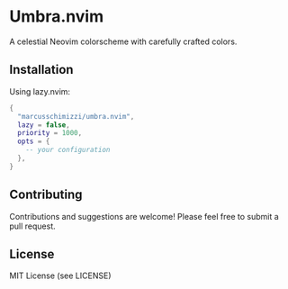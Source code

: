 # Umbra.nvim

A celestial Neovim colorscheme with carefully crafted colors.

## Installation

Using lazy.nvim:

```lua
{
  "marcusschimizzi/umbra.nvim",
  lazy = false,
  priority = 1000,
  opts = {
    -- your configuration
  },
}
```

## Contributing

Contributions and suggestions are welcome! Please feel free to submit a pull request.

## License

MIT License (see LICENSE)
